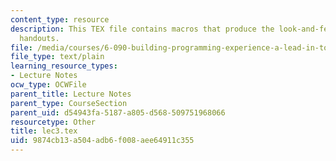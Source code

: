 ```yaml
---
content_type: resource
description: This TEX file contains macros that produce the look-and-feel of the lecture
  handouts.
file: /media/courses/6-090-building-programming-experience-a-lead-in-to-6-001-january-iap-2005/9874cb13a504adb6f008aee64911c355_lec3.tex
file_type: text/plain
learning_resource_types:
- Lecture Notes
ocw_type: OCWFile
parent_title: Lecture Notes
parent_type: CourseSection
parent_uid: d54943fa-5187-a805-d568-509751968066
resourcetype: Other
title: lec3.tex
uid: 9874cb13-a504-adb6-f008-aee64911c355
---
```

